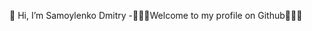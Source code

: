  👋 Hi, I’m Samoylenko Dmitry
 -🧭🧭🧭Welcome to my profile on Github🧭🧭🧭 


<!-- 👀 I’m interested in ...
     🌱 I’m currently learning ...  
     💞️ I’m looking to collaborate on ... 
     📫 How to reach me -->

<!---
Samoylenko666/Samoylenko666 is a ✨ special ✨ repository because its `README.md` (this file) appears on your GitHub profile.
You can click the Preview link to take a look at your changes.
--->
